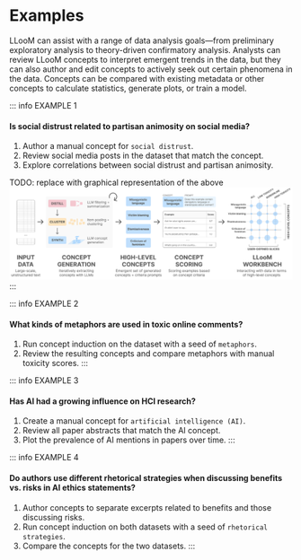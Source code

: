 # Examples

LLooM can assist with a range of data analysis goals—from preliminary exploratory analysis to theory-driven confirmatory analysis. Analysts can review LLooM concepts to interpret emergent trends in the data, but they can also author and edit concepts to actively seek out certain phenomena in the data. Concepts can be compared with existing metadata or other concepts to calculate statistics, generate plots, or train a model.

::: info EXAMPLE 1
#### Is social distrust related to partisan animosity on social media?
 1. Author a manual concept for `social distrust`.
 2. Review social media posts in the dataset that match the concept.
 3. Explore correlations between social distrust and partisan animosity.

TODO: replace with graphical representation of the above
![The full LLooM Process](../media/lloom_process_full.svg)
:::

::: info EXAMPLE 2
#### What kinds of metaphors are used in toxic online comments?
1. Run concept induction on the dataset with a seed of `metaphors`.
2. Review the resulting concepts and compare metaphors with manual toxicity scores.
:::

::: info EXAMPLE 3
#### Has AI had a growing influence on HCI research?
1. Create a manual concept for `artificial intelligence (AI)`.
2. Review all paper abstracts that match the AI concept.
3. Plot the prevalence of AI mentions in papers over time.
:::

::: info EXAMPLE 4
#### Do authors use different rhetorical strategies when discussing benefits vs. risks in AI ethics statements?
1. Author concepts to separate excerpts related to benefits and those discussing risks.
2. Run concept induction on both datasets with a seed of `rhetorical strategies`.
3. Compare the concepts for the two datasets.
:::